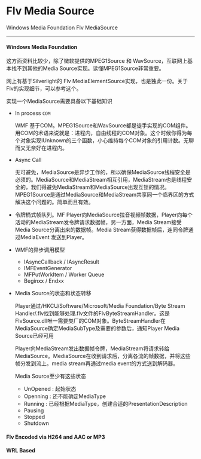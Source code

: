 
Flv Media Source
=========

Windows Media Foundation Flv MediaSource

----------------------------------------

#### Windows Media Foundation

这方面资料比较少，除了微软提供的MPEG1Source 和 WavSource，互联网上基本找不到其他的Media Source实现。读懂MPEG1Source非常重要。

网上有基于Silverlight的 Flv MediaElementSource实现，也是独此一份。关于Flv的实现细节，可以参考这个。

实现一个MediaSource需要具备以下基础知识

- In process `COM`

    WMF 基于COM。MPEG1Source和WavSource都是徒手实现的COM组件。用COM的术语来说就是：进程内，自由线程的COM对象。这个时候你得为每个对象实现IUnknown的三个函数，小心维持每个COM对象的引用计数。无聊而又无奈好在进程内。
    
- Async Call
 
    无可避免，MediaSource是异步工作的，所以确保MediaSource线程安全是必须的。MediaSource和MediaStream相互引用，MediaStream也是线程安全的，我们得避免MediaStream和MediaSource出现互锁的情况。MPEG1Source是通过MediaSource和MediaStream共享同一个临界区的方式解决这个问题的。简单而且有效。

- 令牌桶式帧队列。MF Player向MediaSource拉音视频帧数据，Player向每个活动的MediaStream发令牌请求数据帧，另一方面，Media Stream接受Media Source分离出来的数据帧。Media Stream获得数据帧后，连同令牌通过MediaEvent 发送到Player。
- WMF的异步调用模型
    - IAsyncCallback / IAsyncResult
    - IMFEventGenerator
    - MFPutWorkItem / Worker Queue
    - Beginxx / Endxx
- Media Source的状态和状态转移

    Player通过/HKCU/Software/Microsoft/Media Foundation/Byte Stream Handler/.flv找到能够处理.flv文件的FlvByteStreamHandler。这是FlvSource.dll唯一需要类厂的COM对象。ByteStreamHandler在MediaSource确定MediaSubType及需要的参数后，通知Player Media Source已经可用

    Player向MediaStream发出数据帧令牌，MediaStream将请求转给MediaSource。MediaSource在收到请求后，分离各流的帧数据，并将这些帧分发到流上。media stream再通过media event的方式送到解码器。
    
    Media Source至少有这些状态
    - UnOpened    : 起始状态
    - Openning    : 还不能确定MediaType
    - Running   :   已经根据MediaType，创建合适的PresentationDescription
    - Pausing
    - Stopped
    - Shutdown
    
#### Flv Encoded via H264 and AAC or MP3
#### WRL Based
